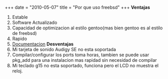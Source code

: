 +++
date = "2010-05-07"
title = "Por que uso freebsd"
+++
 **Ventajas**
1. Estable
2. Software Actualizado
3. Capacidad de optimizacion al estilo gentoo(mas bien gentoo es al estilo de freebsd)
4. Rapido
5. [Documentacion](http://www.freebsd.org/doc/en/books/handbook/)
**Desventajas**
1. Mi tarjeta de sonido Audigy SE no esta soportada
2. Compilar/configurar los ports toma horas, tambien se puede usar pkg\_add para una instalacion mas rapidad sin necesidad de compilar
3. Mi teclado g15 no esta soportado, funciona pero el LCD no muestra el reloj.


